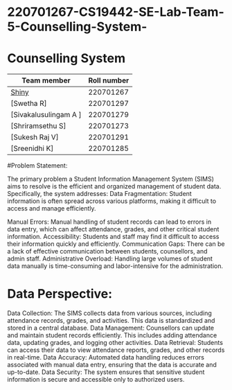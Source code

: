 # 220701267-CS19442-SE-Lab-Team-5-Counselling-System-
# Counselling System
| Team member  | Roll number |
| ------------- | ------------- |
| [Shiny](https://github.com/Shiny1711/CS19442-SE-LAB-Team-5---Counselling-System-)  | 220701267  |
| [Swetha R]  | 220701297  |
| [Sivakalusulingam A ]  | 220701279  |
| [Shriramsethu S]  | 220701273  |
| [Sukesh Raj V]  | 220701291  |
| [Sreenidhi K]  | 220701285  |


#Problem Statement:

The primary problem a Student Information Management System (SIMS) aims to
resolve is the efficient and organized management of student data. Specifically, the
system addresses:
Data Fragmentation: Student information is often spread across various platforms,
making it difficult to access and manage efficiently.

Manual Errors: Manual handling of student records can lead to errors in data entry,
which can affect attendance, grades, and other critical student information.
Accessibility: Students and staff may find it difficult to access their information
quickly and efficiently.
Communication Gaps: There can be a lack of effective communication between
students, counsellors, and admin staff.
Administrative Overload: Handling large volumes of student data manually is
time-consuming and labor-intensive for the administration.


# Data Perspective:
Data Collection: The SIMS collects data from various sources, including
attendance records, grades, and activities. This data is standardized and stored in a
central database.
Data Management: Counsellors can update and maintain student records
efficiently. This includes adding attendance data, updating grades, and logging
other activities.
Data Retrieval: Students can access their data to view attendance reports, grades,
and other records in real-time.
Data Accuracy: Automated data handling reduces errors associated with manual
data entry, ensuring that the data is accurate and up-to-date.
Data Security: The system ensures that sensitive student information is secure and
accessible only to authorized users.
